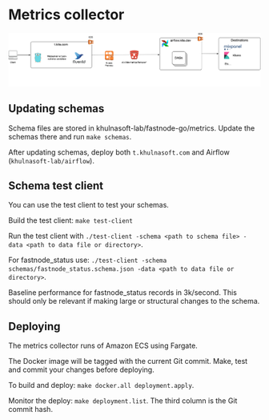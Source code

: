 # Metrics collector

![data flow diagram](docs/data_flow.png)

## Updating schemas

Schema files are stored in khulnasoft-lab/fastnode-go/metrics. Update the schemas there and run `make schemas`.

After updating schemas, deploy both `t.khulnasoft.com` and Airflow (`khulnasoft-lab/airflow`).

## Schema test client

You can use the test client to test your schemas.

Build the test client: `make test-client`

Run the test client with `./test-client -schema <path to schema file> -data <path to data file or directory>`.

For fastnode_status use: `./test-client -schema schemas/fastnode_status.schema.json -data <path to data file or directory>`.

Baseline performance for fastnode_status records in 3k/second. This should only be relevant if making large or structural changes to the schema.

## Deploying

The metrics collector runs of Amazon ECS using Fargate.

The Docker image will be tagged with the current Git commit. Make, test and commit your changes before deploying.

To build and deploy: `make docker.all deployment.apply`.

Monitor the deploy: `make deployment.list`. The third column is the Git commit hash.